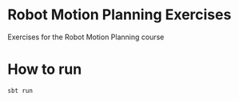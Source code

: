 # Robot Motion Planning Exercises
Exercises for the Robot Motion Planning course

# How to run

```bash
sbt run
```
